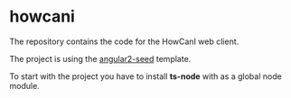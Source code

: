 # howcani

The repository contains the code for the HowCanI web client.

The project is using the [angular2-seed](https://github.com/mgechev/angular2-seed) template.

To start with the project you have to install **ts-node** with as a global node
module.

